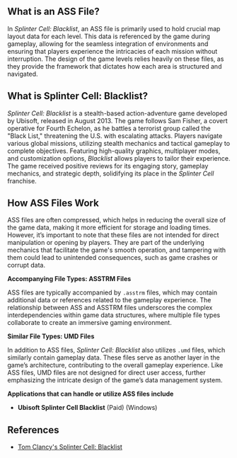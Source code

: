 ## What is an ASS File?

In _Splinter Cell: Blacklist_, an ASS file is primarily used to hold crucial map layout data for each level. This data is referenced by the game during gameplay, allowing for the seamless integration of environments and ensuring that players experience the intricacies of each mission without interruption. The design of the game levels relies heavily on these files, as they provide the framework that dictates how each area is structured and navigated.

## What is Splinter Cell: Blacklist?

_Splinter Cell: Blacklist_ is a stealth-based action-adventure game developed by Ubisoft, released in August 2013. The game follows Sam Fisher, a covert operative for Fourth Echelon, as he battles a terrorist group called the "Black List," threatening the U.S. with escalating attacks. Players navigate various global missions, utilizing stealth mechanics and tactical gameplay to complete objectives. Featuring high-quality graphics, multiplayer modes, and customization options, _Blacklist_ allows players to tailor their experience. The game received positive reviews for its engaging story, gameplay mechanics, and strategic depth, solidifying its place in the _Splinter Cell_ franchise.

## How ASS Files Work

ASS files are often compressed, which helps in reducing the overall size of the game data, making it more efficient for storage and loading times. However, it’s important to note that these files are not intended for direct manipulation or opening by players. They are part of the underlying mechanics that facilitate the game's smooth operation, and tampering with them could lead to unintended consequences, such as game crashes or corrupt data.

**Accompanying File Types: ASSTRM Files**

ASS files are typically accompanied by `.asstrm` files, which may contain additional data or references related to the gameplay experience. The relationship between ASS and ASSTRM files underscores the complex interdependencies within game data structures, where multiple file types collaborate to create an immersive gaming environment.

**Similar File Types: UMD Files**

In addition to ASS files, _Splinter Cell: Blacklist_ also utilizes `.umd` files, which similarly contain gameplay data. These files serve as another layer in the game’s architecture, contributing to the overall gameplay experience. Like ASS files, UMD files are not designed for direct user access, further emphasizing the intricate design of the game’s data management system.

**Applications that can handle or utilize ASS files include**

- **Ubisoft Splinter Cell Blacklist** (Paid) (Windows)

## References
* [Tom Clancy's Splinter Cell: Blacklist](https://en.wikipedia.org/wiki/Tom_Clancy's_Splinter_Cell:_Blacklist)

